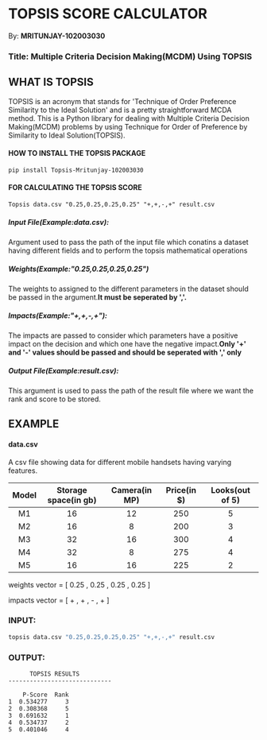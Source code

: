 # TOPSIS SCORE CALCULATOR
By: **MRITUNJAY-102003030**

### Title: Multiple Criteria Decision Making(MCDM) Using TOPSIS

## WHAT IS TOPSIS
TOPSIS is an acronym that stands for 'Technique of Order Preference Similarity to the Ideal Solution' and is a pretty straightforward MCDA method.
This is a Python library for dealing with Multiple Criteria Decision Making(MCDM) problems by using Technique for Order of Preference by Similarity to Ideal Solution(TOPSIS).

#### HOW TO INSTALL THE TOPSIS PACKAGE
```buildoutcfg
pip install Topsis-Mritunjay-102003030
```

#### FOR CALCULATING THE TOPSIS SCORE
```buildoutcfg
Topsis data.csv "0.25,0.25,0.25,0.25" "+,+,-,+" result.csv
```

##### Input File(Example:data.csv):
Argument used to pass the path of the input file which conatins a dataset having different fields and to perform the topsis mathematical operations
##### Weights(Example:"0.25,0.25,0.25,0.25")
The weights to assigned to the different parameters in the dataset should be passed in the argument.**It must be seperated by ','.**
##### Impacts(Example:"+,+,-,+"):
The impacts are passed to consider which parameters have a positive impact on the decision and which one have the negative impact.**Only '+' and '-' values should be passed and should be seperated with ',' only**
##### Output File(Example:result.csv):
This argument is used to pass the path of the result file where we want the rank and score to be stored.

## EXAMPLE

#### data.csv

A csv file showing data for different mobile handsets having varying features.

| Model  | Storage space(in gb) | Camera(in MP)| Price(in $)  | Looks(out of 5) |
| :----: |:--------------------:|:------------:|:------------:|:---------------:|
| M1 | 16 | 12 | 250 | 5 |
| M2 | 16 | 8  | 200 | 3 |
| M3 | 32 | 16 | 300 | 4 |
| M4 | 32 | 8  | 275 | 4 |
| M5 | 16 | 16 | 225 | 2 |

weights vector = [ 0.25 , 0.25 , 0.25 , 0.25 ]

impacts vector = [ + , + , - , + ]

### INPUT:

```python
topsis data.csv "0.25,0.25,0.25,0.25" "+,+,-,+" result.csv
```

### OUTPUT:
```
      TOPSIS RESULTS
-----------------------------

    P-Score  Rank
1  0.534277     3
2  0.308368     5
3  0.691632     1
4  0.534737     2
5  0.401046     4

``` 

